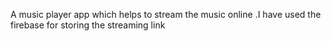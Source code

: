 A music player app which helps to stream the music online .I have used the firebase for storing the streaming link
